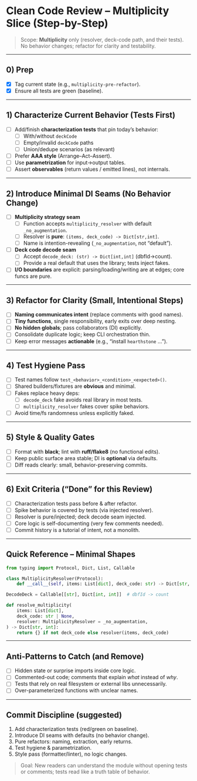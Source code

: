 # Clean Code Review – Multiplicity Slice (Step-by-Step)

> Scope: **Multiplicity** only (resolver, deck-code path, and their tests). No behavior changes; refactor for clarity and testability.

---

## 0) Prep
- [x] Tag current state (e.g., `multiplicity-pre-refactor`).
- [x] Ensure all tests are green (baseline).

---

## 1) Characterize Current Behavior (Tests First)
- [ ] Add/finish **characterization tests** that pin today’s behavior:
  - [ ] With/without `deckCode`
  - [ ] Empty/invalid `deckCode` paths
  - [ ] Union/dedupe scenarios (as relevant)
- [ ] Prefer **AAA style** (Arrange–Act–Assert).
- [ ] Use **parametrization** for input→output tables.
- [ ] Assert **observables** (return values / emitted lines), not internals.

---

## 2) Introduce Minimal DI Seams (No Behavior Change)
- [ ] **Multiplicity strategy seam**
  - [ ] Function accepts `multiplicity_resolver` with default `_no_augmentation`.
  - [ ] Resolver is **pure**: `(items, deck_code) -> Dict[str,int]`.
  - [ ] Name is intention-revealing (`_no_augmentation`, not “default”).
- [ ] **Deck code decode seam**
  - [ ] Accept `decode_deck: (str) -> Dict[int,int]` (dbfId→count).
  - [ ] Provide a real default that uses the library; tests inject fakes.
- [ ] **I/O boundaries** are explicit: parsing/loading/writing are at edges; core funcs are pure.

---

## 3) Refactor for Clarity (Small, Intentional Steps)
- [ ] **Naming communicates intent** (replace comments with good names).
- [ ] **Tiny functions**, single responsibility, early exits over deep nesting.
- [ ] **No hidden globals**; pass collaborators (DI) explicitly.
- [ ] Consolidate duplicate logic; keep CLI orchestration thin.
- [ ] Keep error messages **actionable** (e.g., “install `hearthstone` …”).

---

## 4) Test Hygiene Pass
- [ ] Test names follow `test_<behavior>_<condition>_<expected>()`.
- [ ] Shared builders/fixtures are **obvious** and minimal.
- [ ] Fakes replace heavy deps:
  - [ ] `decode_deck` fake avoids real library in most tests.
  - [ ] `multiplicity_resolver` fakes cover spike behaviors.
- [ ] Avoid time/fs randomness unless explicitly faked.

---

## 5) Style & Quality Gates
- [ ] Format with **black**; lint with **ruff/flake8** (no functional edits).
- [ ] Keep public surface area stable; DI is **optional** via defaults.
- [ ] Diff reads clearly: small, behavior-preserving commits.

---

## 6) Exit Criteria (“Done” for this Review)
- [ ] Characterization tests pass before & after refactor.
- [ ] Spike behavior is covered by tests (via injected resolver).
- [ ] Resolver is pure/injected; deck decode seam injected.
- [ ] Core logic is self-documenting (very few comments needed).
- [ ] Commit history is a tutorial of intent, not a monolith.

---

## Quick Reference – Minimal Shapes

```py
from typing import Protocol, Dict, List, Callable

class MultiplicityResolver(Protocol):
    def __call__(self, items: List[dict], deck_code: str) -> Dict[str, int]: ...

DecodeDeck = Callable[[str], Dict[int, int]]  # dbfId -> count
```

```py
def resolve_multiplicity(
    items: List[dict],
    deck_code: str | None,
    resolver: MultiplicityResolver = _no_augmentation,
) -> Dict[str, int]:
    return {} if not deck_code else resolver(items, deck_code)
```

---

## Anti-Patterns to Catch (and Remove)
- [ ] Hidden state or surprise imports inside core logic.
- [ ] Commented-out code; comments that explain *what* instead of *why*.
- [ ] Tests that rely on real filesystem or external libs unnecessarily.
- [ ] Over-parameterized functions with unclear names.

---

## Commit Discipline (suggested)
1. Add characterization tests (red/green on baseline).
2. Introduce DI seams with defaults (no behavior change).
3. Pure refactors: naming, extraction, early returns.
4. Test hygiene & parametrization.
5. Style pass (formatter/linter), no logic changes.

> Goal: New readers can understand the module without opening tests or comments; tests read like a truth table of behavior.

